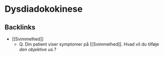 # Dysdiadokokinese
## Backlinks
* [[Svimmelhed]]
	* Q. Din patient viser symptomer på [[Svimmelhed]]. Hvad vil du tilføje *den objektive us.*? 

<!-- #anki/tag/med/Neurology #anki/deck/Medicine -->

<!-- {BearID:9C00DE19-E0DD-419D-A56E-845971CB495B-65488-0000701F466BEF5B} -->
